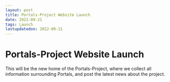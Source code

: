 ```yaml
---
layout: post
title: Portals-Project Website Launch
date: 2022-09-21
tags: Launch
lastupdatedon: 2022-09-21
---
```


# Portals-Project Website Launch
This will be the new home of the Portals-Project, where we collect all information surrounding Portals, and post the latest news about the project.